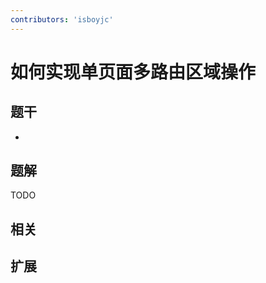 ```yaml
---
contributors: 'isboyjc'
---
```


# 如何实现单页面多路由区域操作



## 题干

- 



## 题解

<!-- ::: details 点我查看题解 -->

  TODO

<!-- ::: -->



## 相关



## 扩展
